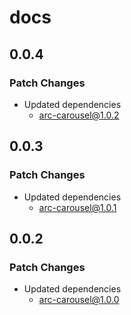 # docs

## 0.0.4

### Patch Changes

- Updated dependencies
  - arc-carousel@1.0.2

## 0.0.3

### Patch Changes

- Updated dependencies
  - arc-carousel@1.0.1

## 0.0.2

### Patch Changes

- Updated dependencies
  - arc-carousel@1.0.0
